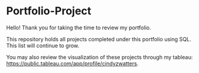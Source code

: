 # Portfolio-Project

Hello! Thank you for taking the time to review my portfolio.

This repository holds all projects completed under this portfolio using SQL. This list will continue to grow.

You may also review the visualization of these projects through my tableau: https://public.tableau.com/app/profile/cindyzwatters.

